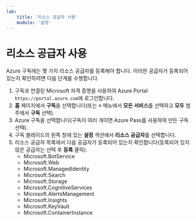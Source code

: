 ```yaml
---
lab:
    title: '리소스 공급자 사용'
    module: '설정'
---
```


# 리소스 공급자 사용

Azure 구독에는 몇 가지 리소스 공급자를 등록해야 합니다. 이러한 공급자가 등록되어 있는지 확인하려면 다음 단계를 수행합니다.

1. 구독과 연결된 Microsoft 자격 증명을 사용하여 Azure Portal `https://portal.azure.com`에 로그인합니다.
2. **홈** 페이지에서 **구독**을 선택합니다(또는 **&#8801;** 메뉴에서 **모든 서비스**를 선택하고 **모두** 범주에서 **구독** 선택).
3. Azure 구독을 선택합니다(구독이 여러 개이면 Azure Pass를 사용하여 만든 구독 선택).
4. 구독 블레이드의 왼쪽 창에 있는 **설정** 섹션에서 **리소스 공급자**를 선택합니다.
5. 리소스 공급자 목록에서 다음 공급자가 등록되어 있는지 확인합니다(등록되어 있지 않은 공급자는 선택 후 **등록** 클릭).
    - Microsoft.BotService
    - Microsoft.Web
    - Microsoft.ManagedIdentity
    - Microsoft.Search
    - Microsoft.Storage
    - Microsoft.CognitiveServices
    - Microsoft.AlertsManagement
    - Microsoft.Insights
    - Microsoft.KeyVault
    - Microsoft.ContainerInstance
